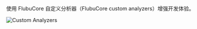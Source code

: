 使用 FlubuCore 自定义分析器（FlubuCore custom analyzers）增强开发体验。

![Custom Analyzers](/content/projects/flubucore/assets/custom-analyzers.png)
